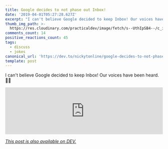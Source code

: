 ```yaml
---
title: Google decides to not phase out Inbox!
date: '2019-04-01T05:27:28.627Z'
excerpt: "I can't believe Google decided to keep Inbox! Our voices have been heard. \U0001F4AF\U0001F64C..."
thumb_img_path: >-
  https://res.cloudinary.com/practicaldev/image/fetch/s--UthIpSB4--/c_imagga_scale,f_auto,fl_progressive,h_420,q_auto,w_1000/https://thepracticaldev.s3.amazonaws.com/i/usslllpni1upsb9apsol.jpeg
comments_count: 14
positive_reactions_count: 45
tags:
  - discuss
  - jokes
canonical_url: 'https://dev.to/nickytonline/google-decides-to-not-phase-out-inbox-3ijd'
template: post
---
```



I can't believe Google decided to keep Inbox! Our voices have been heard. 💯🙌


<iframe class="liquidTag" src="https://dev.to/embed/twitter?args=1112585735050285056" style="border: 0; width: 100%;"></iframe>


*[This post is also available on DEV.](https://dev.to/nickytonline/google-decides-to-not-phase-out-inbox-3ijd)*


<script>
const parent = document.getElementsByTagName('head')[0];
const script = document.createElement('script');
script.type = 'text/javascript';
script.src = 'https://cdnjs.cloudflare.com/ajax/libs/iframe-resizer/4.1.1/iframeResizer.min.js';
script.charset = 'utf-8';
script.onload = function() {
    window.iFrameResize({}, '.liquidTag');
};
parent.appendChild(script);
</script>    
